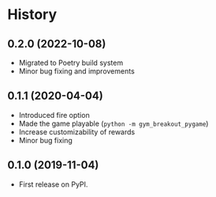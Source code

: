 # History

## 0.2.0 (2022-10-08)

* Migrated to Poetry build system
* Minor bug fixing and improvements

## 0.1.1 (2020-04-04)

* Introduced fire option
* Made the game playable (`python -m gym_breakout_pygame`)
* Increase customizability of rewards
* Minor bug fixing

## 0.1.0 (2019-11-04)

* First release on PyPI.

